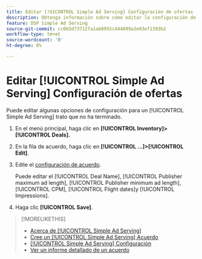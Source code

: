 ```yaml
---
title: Editar [!UICONTROL Simple Ad Serving] Configuración de ofertas
description: Obtenga información sobre cómo editar la configuración de un [!UICONTROL Simple Ad Serving] trato.
feature: DSP Simple Ad Serving
source-git-commit: cc0b5d73712fa1ab8955c444899a3e93ef1393b2
workflow-type: tm+mt
source-wordcount: '0'
ht-degree: 0%

---
```


# Editar [!UICONTROL Simple Ad Serving] Configuración de ofertas

Puede editar algunas opciones de configuración para un [!UICONTROL Simple Ad Serving] trato que no ha terminado.

1. En el menú principal, haga clic en **[!UICONTROL Inventory]> [!UICONTROL Deals].**

1. En la fila de acuerdo, haga clic en  **[!UICONTROL ...]>[!UICONTROL Edit]**.

1. Edite el [configuración de acuerdo](simple-deal-settings.md).

   Puede editar el [!UICONTROL Deal Name], [!UICONTROL Publisher maximum ad length], [!UICONTROL Publisher minimum ad length], [!UICONTROL CPM], [!UICONTROL Flight dates]y [!UICONTROL Impressions].

1. Haga clic **[!UICONTROL Save]**.

>[!MORELIKETHIS]
>
>* [Acerca de [!UICONTROL Simple Ad Serving]](simple-deal-about.md)
>* [Cree un [!UICONTROL Simple Ad Serving] Acuerdo](simple-deal-create.md)
>* [[!UICONTROL Simple Ad Serving] Configuración](simple-deal-settings.md)
>* [Ver un informe detallado de un acuerdo](/help/dsp/inventory/deal-view-report.md)


<!-- add back when reimplemented:
>* [View Event-Tracking Pixels for a [!UICONTROL Simple Ad Serving] Deal](simple-deal-show-pixels.md)
-->
